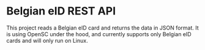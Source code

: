 # Belgian eID REST API

This project reads a Belgian eID card and returns the data in JSON format.
It is using OpenSC under the hood, and currently supports only Belgian eID cards and will only run on Linux.
